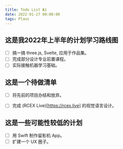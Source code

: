 ```yaml
---
title: Todo List №1
date: 2022-01-27 00:00:00
tags: Plans
---
```


## 这是我2022年上半年的计划学习路线图

- [ ]  搞一搞 three.js, Svelte, 应用于作品集。
- [ ]  完成部分设计专业前置课程。
- [ ]  实际接触机器学习基础。

## 这是一个待做清单

- [ ]  将先前的项目办结和放弃。
- [ ]  完成 (RCEX Live)[https://rcex.live] 的视觉语言设计。


## 这是一些可能性较低的计划

- [ ]  用 Swift 制作留影机 App。
- [ ]  扩建一个 UX 圈子。